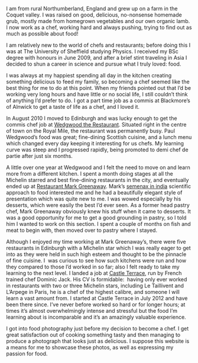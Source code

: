 I am from rural Northumberland, England and grew up on a farm in the Coquet valley. I was raised on good, delicious, no-nonsense homemade grub, mostly made from homegrown vegetables and our own organic lamb. I now work as a chef, working hard and always pushing, trying to find out as much as possible about food!

I am relatively new to the world of chefs and restaurants; before doing this I was at The University of Sheffield studying Physics. I received my BSc degree with honours in June 2009, and after a brief stint traveling in Asia I decided to shun a career in science and pursue what I truly loved: food.

I was always at my happiest spending all day in the kitchen creating something delicious to feed my family, so becoming a chef seemed like the best thing for me to do at this point. When my friends pointed out that I&#8217;d be working very long hours and have little or no social life, I still couldn&#8217;t think of anything I&#8217;d prefer to do. I got a part time job as a commis at Blackmore&#8217;s of Alnwick to get a taste of life as a chef, and I loved it.

In August 2010 I moved to Edinburgh and was lucky enough to get the commis chef job at <a href="http://www.wedgwoodtherestaurant.co.uk/" target="_blank">Wedgwood the Restaurant</a>. Situated right in the centre of town on the Royal Mile, the restaurant was permanently busy. Paul Wedgwood&#8217;s food was great; fine-dining Scottish cuisine, and a lunch menu which changed every day keeping it interesting for us chefs. My learning curve was steep and I progressed rapidly, being promoted to demi chef de partie after just six months.

A little over one year at Wedgwood and I felt the need to move on and learn more from a different kitchen. I spent a month doing stages at all the Michelin starred and best fine-dining restaurants in the city, and eventually ended up at <a href="http://markgreenaway.com/" target="_blank">Restaurant Mark Greenaway</a>. Mark&#8217;s [semenax in india](http://wraprofalafelandgrille.com/semenax-review/) scientific approach to food interested me and he had a beautifully elegant style of presentation which was quite new to me. I was wowed especially by his desserts, which were easily the best I&#8217;d ever seen. As a former head pastry chef, Mark Greenaway obviously knew his stuff when it came to desserts. It was a good opportunity for me to get a good grounding in pastry, so I told him I wanted to work on this section. I spent a couple of months on fish and meat to begin with, then moved over to pastry where I stayed.

Although I enjoyed my time working at Mark Greenaway&#8217;s, there were five restaurants in Edinburgh with a Michelin star which I was really eager to get into as they were held in such high esteem and thought to be the pinnacle of fine cuisine. I  was curious to see how such kitchens were run and how they compared to those I&#8217;d worked in so far; also I felt ready to take my learning to the next level. I landed a job at <a href="http://castleterracerestaurant.com/" target="_blank">Castle Terrace</a>, run by French trained chef Dominic Jack. His CV is formidable:  having only ever worked in restaurants with two or three Michelin stars, including Le Taillivent and L&#8217;Arpege in Paris, he is a chef of the highest calibre, and someone I will learn a vast amount from. I started at Castle Terrace in July 2012 and have been there since. I&#8217;ve never before worked so hard or for longer hours; at times it&#8217;s almost overwhelmingly intense and stressful but the food I&#8217;m learning about is incomparable and it&#8217;s an amazingly valuable experience.

I got into food photography just before my decision to become a chef. I get great satisfaction out of cooking something tasty and then managing to produce a photograph that looks just as delicious. I suppose this website is a means for me to showcase these photos, as well as expressing my passion for food.

&nbsp;
